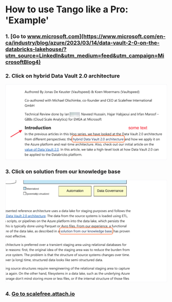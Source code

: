 # How to use Tango like a Pro: 'Example'




### 1. [Go to www.microsoft.com](https://www.microsoft.com/en-ca/industry/blog/azure/2023/03/14/data-vault-2-0-on-the-databricks-lakehouse/?utm_source=LinkedIn&utm_medium=feed&utm_campaign=MicrosoftBlog4)


### 2. Click on hybrid Data Vault 2.0 architecture
![Step 2 screenshot](./images/001.png)


### 3. Click on solution from our knowledge base
![Step 3 screenshot](./images/002.png)


### 4. [Go to scalefree.attach.io](https://scalefree.attach.io/mX4g2BiHR?utm_source=Microsoft+Azure+Blog&utm_medium=referral&utm_campaign=dv_azure_blog)


